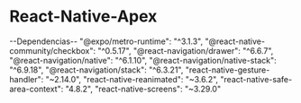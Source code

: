# React-Native-Apex

--Dependencias--
    "@expo/metro-runtime": "^3.1.3",
    "@react-native-community/checkbox": "^0.5.17",
    "@react-navigation/drawer": "^6.6.7",
    "@react-navigation/native": "^6.1.10",
    "@react-navigation/native-stack": "^6.9.18",
    "@react-navigation/stack": "^6.3.21",
    "react-native-gesture-handler": "~2.14.0",
    "react-native-reanimated": "~3.6.2",
    "react-native-safe-area-context": "4.8.2",
    "react-native-screens": "~3.29.0"
